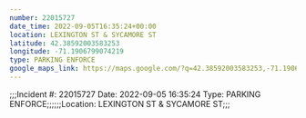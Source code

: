 ```yaml
---
number: 22015727
date_time: 2022-09-05T16:35:24+00:00
location: LEXINGTON ST & SYCAMORE ST
latitude: 42.38592003583253
longitude: -71.1906799074219
type: PARKING ENFORCE
google_maps_link: https://maps.google.com/?q=42.38592003583253,-71.1906799074219
---
```


;;;Incident #: 22015727   Date: 2022-09-05 16:35:24   Type: PARKING ENFORCE;;;;;;Location: LEXINGTON ST & SYCAMORE ST;;;
